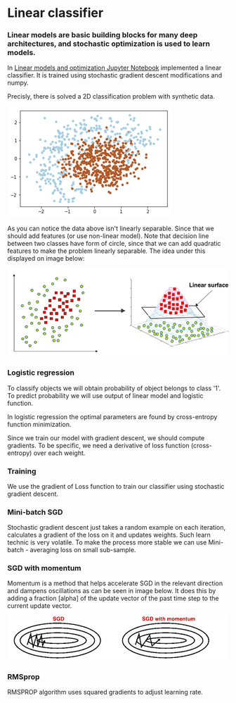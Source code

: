 # Linear classifier

### Linear models are basic building blocks for many deep architectures, and stochastic optimization is used to learn models.

In [Linear models and optimization Jupyter Notebook](https://github.com/MingalievDinar/machine-learning/blob/master/linear-models/Linear%20models%20and%20optimization.ipynb) implemented a linear classifier. It is trained using stochastic gradient descent modifications and numpy.

Precisly, there is solved a 2D classification problem with synthetic data.

![Alt](syntheticData.png "Data")

As you can notice the data above isn't linearly separable. Since that we should add features (or use non-linear model). Note that decision line between two classes have form of circle, since that we can add quadratic features to make the problem linearly separable. The idea under this displayed on image below:

![Alt](dataSeparation.png "Non-Separability")

### Logistic regression

To classify objects we will obtain probability of object belongs to class '1'. To predict probability we will use output of linear model and logistic function.
 
In logistic regression the optimal parameters are found by cross-entropy function minimization.

Since we train our model with gradient descent, we should compute gradients. To be specific, we need a derivative of loss function (cross-entropy) over each weight.

### Training

We use the gradient of Loss function to train our classifier using stochastic gradient descent.

### Mini-batch SGD

Stochastic gradient descent just takes a random example on each iteration, calculates a gradient of the loss on it and updates weights. Such learn technic is very volatile. To make the process more stable we can use Mini-batch - averaging loss on small sub-sample.

### SGD with momentum

Momentum is a method that helps accelerate SGD in the relevant direction and dampens oscillations as can be seen in image below. It does this by adding a fraction [alpha] of the update vector of the past time step to the current update vector.

![](sgd.png)

### RMSprop

RMSPROP algorithm uses squared gradients to adjust learning rate.
